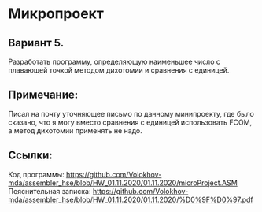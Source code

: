 # Микропроект
## Вариант 5. 
Разработать программу, определяющую наименьшее число с плавающей точкой методом дихотомии и сравнения с единицей.

## Примечание:
Писал на почту уточняющее письмо по данному минипроекту, где было сказано, что я могу вместо сравнения с единицей использовать FCOM, а метод дихотомии применять не надо.

## Ссылки:
Код программы: https://github.com/Volokhov-mda/assembler_hse/blob/HW_01.11.2020/01.11.2020/microProject.ASM
Пояснительная записка: https://github.com/Volokhov-mda/assembler_hse/blob/HW_01.11.2020/01.11.2020/%D0%9F%D0%97.pdf
